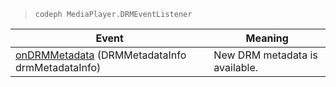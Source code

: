 ---
---

>`codeph MediaPlayer.DRMEventListener`
<table frame="all" colsep="1" rowsep="1"> 
 <tgroup cols="2" colsep="1" rowsep="1" class="FormatA"> 
  <colspec colnum="1" colname="1" colwidth="3*" /> 
  <colspec colnum="2" colname="2" colwidth="1*" /> 
  <thead> 
   <tr rowsep="1"> 
    <th colname="1" class="entry">Event </th> 
    <th colname="2" class="entry">Meaning </th> 
   </tr> 
  </thead> 
  <tbody> 
   <tr rowsep="0"> 
    <td colname="1"><a href="http://help.adobe.com/en_US/primetime/api/psdk/javadoc_1.4/com/adobe/mediacore/MediaPlayer.DRMEventListener.html#onDRMMetadata(DRMMetadataInfo)" format="html" scope="external">onDRMMetadata</a> <span class="codeph">(DRMMetadataInfo drmMetadataInfo) </span> </td> 
    <td colname="2">New DRM metadata is available. </td> 
   </tr> 
  </tbody> 
 </tgroup> 
</table>

>
